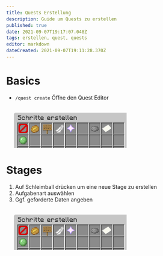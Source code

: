 ```yaml
---
title: Quests Erstellung
description: Guide um Quests zu erstellen
published: true
date: 2021-09-07T19:17:07.048Z
tags: erstellen, quest, quests
editor: markdown
dateCreated: 2021-09-07T19:11:28.370Z
---
```


# Basics
-  `/quest create` Öffne den Quest Editor
 
 <br>
 <img src="/quests/quests_create.png" alt="quests_create" width="300" style="margin-left: 20px"/>
 
#  Stages
 
1. Auf Schleimball drücken um eine neue Stage zu erstellen
2. Aufgabenart auswählen
3. Ggf. geforderte Daten angeben
<br>
 <img src="/quests/stage_edit.png" alt="stage_edit" width="300" style="margin-left: 20px"/>
 
 